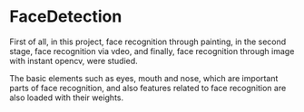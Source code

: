 # FaceDetection
First of all, in this project, face recognition through painting, in the second stage, face recognition via vdeo, and finally, face recognition through image with instant opencv, were studied.

The basic elements such as eyes, mouth and nose, which are important parts of face recognition, and also features related to face recognition are also loaded with their weights.
